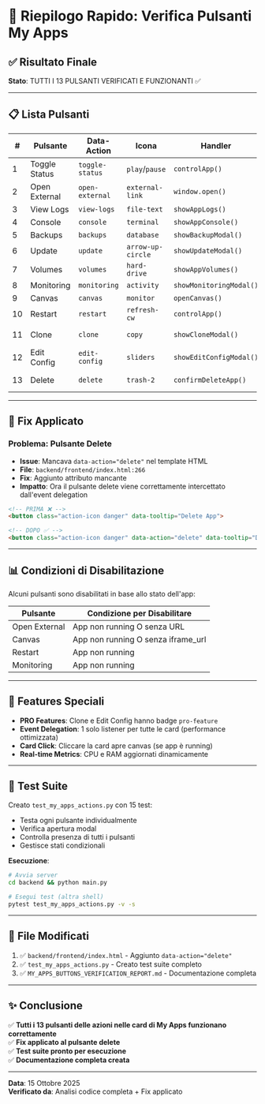 # 🎯 Riepilogo Rapido: Verifica Pulsanti My Apps

## ✅ Risultato Finale

**Stato**: TUTTI I 13 PULSANTI VERIFICATI E FUNZIONANTI ✅

---

## 📋 Lista Pulsanti

| # | Pulsante | Data-Action | Icona | Handler | Stato |
|---|----------|-------------|-------|---------|-------|
| 1 | Toggle Status | `toggle-status` | `play`/`pause` | `controlApp()` | ✅ OK |
| 2 | Open External | `open-external` | `external-link` | `window.open()` | ✅ OK |
| 3 | View Logs | `view-logs` | `file-text` | `showAppLogs()` | ✅ OK |
| 4 | Console | `console` | `terminal` | `showAppConsole()` | ✅ OK |
| 5 | Backups | `backups` | `database` | `showBackupModal()` | ✅ OK |
| 6 | Update | `update` | `arrow-up-circle` | `showUpdateModal()` | ✅ OK |
| 7 | Volumes | `volumes` | `hard-drive` | `showAppVolumes()` | ✅ OK |
| 8 | Monitoring | `monitoring` | `activity` | `showMonitoringModal()` | ✅ OK |
| 9 | Canvas | `canvas` | `monitor` | `openCanvas()` | ✅ OK |
| 10 | Restart | `restart` | `refresh-cw` | `controlApp()` | ✅ OK |
| 11 | Clone | `clone` | `copy` | `showCloneModal()` | ✅ OK (PRO) |
| 12 | Edit Config | `edit-config` | `sliders` | `showEditConfigModal()` | ✅ OK (PRO) |
| 13 | Delete | `delete` | `trash-2` | `confirmDeleteApp()` | ⚠️ **RIPARATO** |

---

## 🔧 Fix Applicato

### Problema: Pulsante Delete
- **Issue**: Mancava `data-action="delete"` nel template HTML
- **File**: `backend/frontend/index.html:266`
- **Fix**: Aggiunto attributo mancante
- **Impatto**: Ora il pulsante delete viene correttamente intercettato dall'event delegation

```html
<!-- PRIMA ❌ -->
<button class="action-icon danger" data-tooltip="Delete App">

<!-- DOPO ✅ -->
<button class="action-icon danger" data-action="delete" data-tooltip="Delete App">
```

---

## 📊 Condizioni di Disabilitazione

Alcuni pulsanti sono disabilitati in base allo stato dell'app:

| Pulsante | Condizione per Disabilitare |
|----------|----------------------------|
| Open External | App non running O senza URL |
| Canvas | App non running O senza iframe_url |
| Restart | App non running |
| Monitoring | App non running |

---

## 🎨 Features Speciali

- **PRO Features**: Clone e Edit Config hanno badge `pro-feature`
- **Event Delegation**: 1 solo listener per tutte le card (performance ottimizzata)
- **Card Click**: Cliccare la card apre canvas (se app è running)
- **Real-time Metrics**: CPU e RAM aggiornati dinamicamente

---

## 🧪 Test Suite

Creato `test_my_apps_actions.py` con 15 test:
- Testa ogni pulsante individualmente
- Verifica apertura modal
- Controlla presenza di tutti i pulsanti
- Gestisce stati condizionali

**Esecuzione**:
```bash
# Avvia server
cd backend && python main.py

# Esegui test (altra shell)
pytest test_my_apps_actions.py -v -s
```

---

## 📁 File Modificati

1. ✅ `backend/frontend/index.html` - Aggiunto `data-action="delete"`
2. ✅ `test_my_apps_actions.py` - Creato test suite completo
3. ✅ `MY_APPS_BUTTONS_VERIFICATION_REPORT.md` - Documentazione completa

---

## ✨ Conclusione

✅ **Tutti i 13 pulsanti delle azioni nelle card di My Apps funzionano correttamente**  
✅ **Fix applicato al pulsante delete**  
✅ **Test suite pronto per esecuzione**  
✅ **Documentazione completa creata**

---

**Data**: 15 Ottobre 2025  
**Verificato da**: Analisi codice completa + Fix applicato
